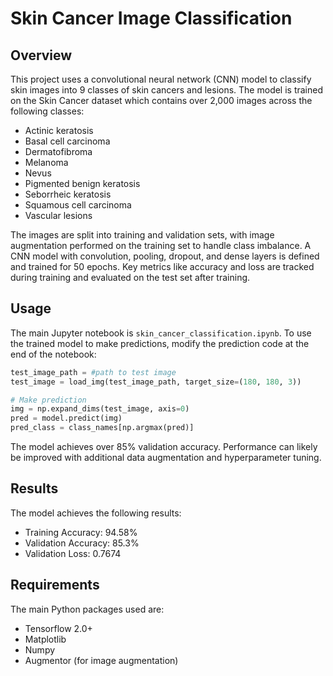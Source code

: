 # Skin Cancer Image Classification

## Overview

This project uses a convolutional neural network (CNN) model to classify skin images into 9 classes of skin cancers and lesions. The model is trained on the Skin Cancer dataset which contains over 2,000 images across the following classes:

- Actinic keratosis
- Basal cell carcinoma
- Dermatofibroma
- Melanoma
- Nevus
- Pigmented benign keratosis  
- Seborrheic keratosis
- Squamous cell carcinoma
- Vascular lesions

The images are split into training and validation sets, with image augmentation performed on the training set to handle class imbalance. A CNN model with convolution, pooling, dropout, and dense layers is defined and trained for 50 epochs. Key metrics like accuracy and loss are tracked during training and evaluated on the test set after training.

## Usage

The main Jupyter notebook is `skin_cancer_classification.ipynb`. To use the trained model to make predictions, modify the prediction code at the end of the notebook:

```python
test_image_path = #path to test image
test_image = load_img(test_image_path, target_size=(180, 180, 3)) 

# Make prediction
img = np.expand_dims(test_image, axis=0)
pred = model.predict(img)  
pred_class = class_names[np.argmax(pred)]
```

The model achieves over 85% validation accuracy. Performance can likely be improved with additional data augmentation and hyperparameter tuning.

## Results

The model achieves the following results:

- Training Accuracy: 94.58%
- Validation Accuracy: 85.3% 
- Validation Loss: 0.7674

## Requirements

The main Python packages used are:

- Tensorflow 2.0+
- Matplotlib
- Numpy 
- Augmentor (for image augmentation)
